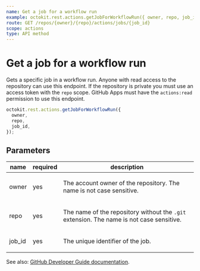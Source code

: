 ```yaml
---
name: Get a job for a workflow run
example: octokit.rest.actions.getJobForWorkflowRun({ owner, repo, job_id })
route: GET /repos/{owner}/{repo}/actions/jobs/{job_id}
scope: actions
type: API method
---
```


# Get a job for a workflow run

Gets a specific job in a workflow run. Anyone with read access to the repository can use this endpoint. If the repository is private you must use an access token with the `repo` scope. GitHub Apps must have the `actions:read` permission to use this endpoint.

```js
octokit.rest.actions.getJobForWorkflowRun({
  owner,
  repo,
  job_id,
});
```

## Parameters

<table>
  <thead>
    <tr>
      <th>name</th>
      <th>required</th>
      <th>description</th>
    </tr>
  </thead>
  <tbody>
    <tr><td>owner</td><td>yes</td><td>

The account owner of the repository. The name is not case sensitive.

</td></tr>
<tr><td>repo</td><td>yes</td><td>

The name of the repository without the `.git` extension. The name is not case sensitive.

</td></tr>
<tr><td>job_id</td><td>yes</td><td>

The unique identifier of the job.

</td></tr>
  </tbody>
</table>

See also: [GitHub Developer Guide documentation](https://docs.github.com/rest/actions/workflow-jobs#get-a-job-for-a-workflow-run).
